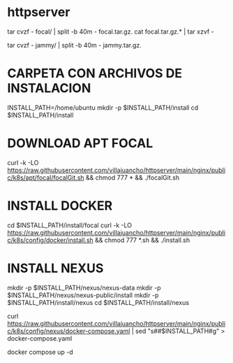# httpserver

tar cvzf - focal/ | split -b 40m - focal.tar.gz.
cat focal.tar.gz.* | tar xzvf -


tar cvzf - jammy/ | split -b 40m - jammy.tar.gz.


# CARPETA CON ARCHIVOS DE INSTALACION
INSTALL_PATH=/home/ubuntu
mkdir -p $INSTALL_PATH/install
cd $INSTALL_PATH/install

# DOWNLOAD APT FOCAL
curl -k -LO https://raw.githubusercontent.com/villajuancho/httpserver/main/nginx/public/k8s/apt/focal/focalGit.sh && chmod 777 * && ./focalGit.sh

# INSTALL DOCKER
cd $INSTALL_PATH/install/focal
curl -k -LO https://raw.githubusercontent.com/villajuancho/httpserver/main/nginx/public/k8s/config/docker/install.sh && chmod 777 *.sh && ./install.sh


# INSTALL NEXUS
mkdir -p $INSTALL_PATH/nexus/nexus-data
mkdir -p $INSTALL_PATH/nexus/nexus-public/install
mkdir -p $INSTALL_PATH/install/nexus
cd $INSTALL_PATH/install/nexus

curl https://raw.githubusercontent.com/villajuancho/httpserver/main/nginx/public/k8s/config/nexus/docker-compose.yaml | sed "s#<PATH>#$INSTALL_PATH#g" > docker-compose.yaml

docker compose up -d

